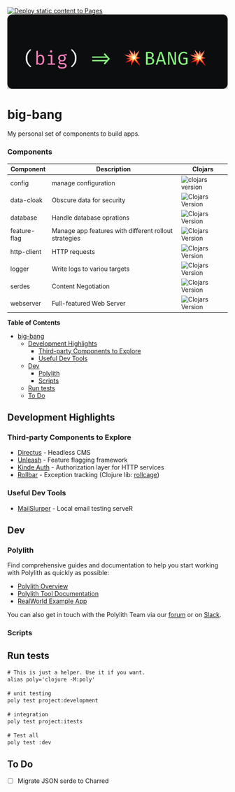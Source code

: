 [![Deploy static content to Pages](https://github.com/yuhrao/big-bang/actions/workflows/docs.yaml/badge.svg?branch=main)](https://yuhrao.github.io/big-bang/)
![Banner](/docs/static/img/big-bang-banner.png)

# big-bang

My personal set of components to build apps.


### Components
| Component    | Description                                           | Clojars                                                                                         |
|--------------|-------------------------------------------------------|-------------------------------------------------------------------------------------------------|
| config       | manage configuration                                  | ![clojars version](https://img.shields.io/clojars/v/io.github.yuhrao%2fconfig?style=flat)       |
| data-cloak   | Obscure data for security                             | ![Clojars Version](https://img.shields.io/clojars/v/io.github.yuhrao%2Fdata-cloak?style=flat)   |
| database     | Handle database oprations                             | ![Clojars Version](https://img.shields.io/clojars/v/io.github.yuhrao%2Fdatabase?style=flat)     |
| feature-flag | Manage app features with different rollout strategies | ![Clojars Version](https://img.shields.io/clojars/v/io.github.yuhrao%2Ffeature-flag?style=flat) |
| http-client  | HTTP requests                                         | ![Clojars Version](https://img.shields.io/clojars/v/io.github.yuhrao%2Fhttp-client?style=flat)  |
| logger       | Write logs to variou targets                          | ![Clojars Version](https://img.shields.io/clojars/v/io.github.yuhrao%2Flogger?style=flat)       |
| serdes       | Content Negotiation                                   | ![Clojars Version](https://img.shields.io/clojars/v/io.github.yuhrao%2Fserdes?style=flat)       |
| webserver    | Full-featured Web Server                              | ![Clojars Version](https://img.shields.io/clojars/v/io.github.yuhrao%2Fwebserver?style=flat)    |


<!-- Markdown-toc start - Don't edit this section. Run M-x markdown-toc-refresh-toc -->
**Table of Contents**

- [big-bang](#big-bang)
    - [Development Highlights](#development-highlights)
        - [Third-party Components to Explore](#third-party-components-to-explore)
        - [Useful Dev Tools](#useful-dev-tools)
    - [Dev](#dev)
        - [Polylith](#polylith)
        - [Scripts](#scripts)
    - [Run tests](#run-tests)
    - [To Do](#to-do)

<!-- markdown-toc end -->

## Development Highlights

### Third-party Components to Explore

- [Directus](https://github.com/directus/directus) - Headless CMS
- [Unleash](https://github.com/Unleash/unleash) - Feature flagging framework
- [Kinde Auth](https://yuhrao.kinde.com/admin) - Authorization layer for HTTP services
- [Rollbar](https://rollbar.com/) - Exception tracking (Clojure lib: [rollcage](https://github.com/circleci/rollcage))

### Useful Dev Tools

- [MailSlurper](https://www.mailslurper.com/) - Local email testing serveR

## Dev
### Polylith

Find comprehensive guides and documentation to help you start working with Polylith as quickly as possible:

- [Polylith Overview](https://polylith.gitbook.io/polylith)
- [Polylith Tool Documentation](https://github.com/polyfy/polylith)
- [RealWorld Example App](https://github.com/furkan3ayraktar/clojure-polylith-realworld-example-app)

You can also get in touch with the Polylith Team via our [forum](https://polylith.freeflarum.com) or
on [Slack](https://clojurians.slack.com/archives/C013B7MQHJQ).
### Scripts

## Run tests

```shell
# This is just a helper. Use it if you want.
alias poly='clojure -M:poly'

# unit testing
poly test project:development

# integration
poly test project:itests

# Test all
poly test :dev
```

## To Do

- [ ] Migrate JSON serde to Charred
